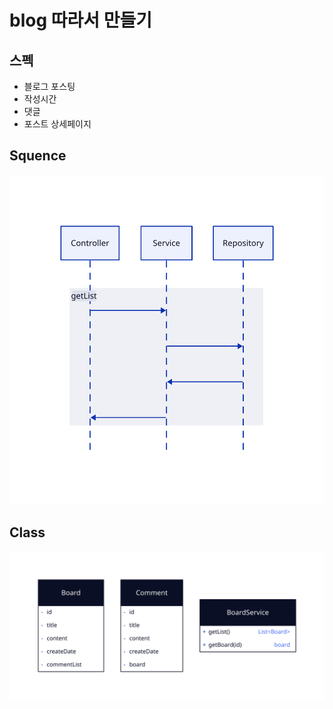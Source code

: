 # blog 따라서 만들기

## 스펙

- 블로그 포스팅
- 작성시간
- 댓글
- 포스트 상세페이지

## Squence

![Squence](squence.svg)

## Class

![Class](class.svg)
